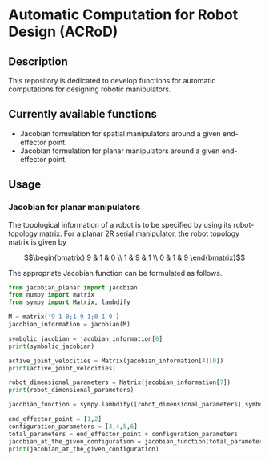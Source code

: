 # Automatic Computation for Robot Design (ACRoD)

## Description

This repository is dedicated to develop functions for automatic computations for designing robotic manipulators.

## Currently available functions

- Jacobian formulation for spatial manipulators around a given end-effector point.
- Jacobian formulation for planar manipulators around a given end-effector point.

## Usage

### Jacobian for planar manipulators

The topological information of a robot is to be specified by using its robot-topology matrix. For a planar 2R serial manipulator, the robot topology matrix is given by

$$\begin{bmatrix}
9 & 1 & 0 \\
1 & 9 & 1 \\
0 & 1 & 9
\end{bmatrix}$$

The appropriate Jacobian function can be formulated as follows.

```py
from jacobian_planar import jacobian
from numpy import matrix
from sympy import Matrix, lambdify
```

```py
M = matrix('9 1 0;1 9 1;0 1 9')
jacobian_information = jacobian(M)
```

```py
symbolic_jacobian = jacobian_information[0]
print(symbolic_jacobian)
```

```py
active_joint_velocities = Matrix(jacobian_information[4][0])
print(active_joint_velocities)
```

```py
robot_dimensional_parameters = Matrix(jacobian_information[7])
print(robot_dimensional_parameters)
```

```py
jacobian_function = sympy.lambdify([robot_dimensional_parameters],symbolic_jacobian)
```

```py
end_effector_point = [1,2]
configuration_parameters = [3,4,5,6]
total_parameters = end_effector_point + configuration_parameters
jacobian_at_the_given_configuration = jacobian_function(total_parameters)
print(jacobian_at_the_given_configuration)
```

